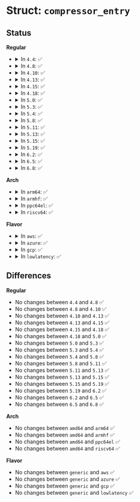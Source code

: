 # Struct: <code>compressor_entry</code>

## Status
<b>Regular</b>
<ul>
<li>
<details>
<summary>In <code>4.4</code>: ✅</summary>

```c
struct compressor_entry {
    struct list_head list;
    struct compressor *comp;
};
```
</details>
</li>
<li>
<details>
<summary>In <code>4.8</code>: ✅</summary>

```c
struct compressor_entry {
    struct list_head list;
    struct compressor *comp;
};
```
</details>
</li>
<li>
<details>
<summary>In <code>4.10</code>: ✅</summary>

```c
struct compressor_entry {
    struct list_head list;
    struct compressor *comp;
};
```
</details>
</li>
<li>
<details>
<summary>In <code>4.13</code>: ✅</summary>

```c
struct compressor_entry {
    struct list_head list;
    struct compressor *comp;
};
```
</details>
</li>
<li>
<details>
<summary>In <code>4.15</code>: ✅</summary>

```c
struct compressor_entry {
    struct list_head list;
    struct compressor *comp;
};
```
</details>
</li>
<li>
<details>
<summary>In <code>4.18</code>: ✅</summary>

```c
struct compressor_entry {
    struct list_head list;
    struct compressor *comp;
};
```
</details>
</li>
<li>
<details>
<summary>In <code>5.0</code>: ✅</summary>

```c
struct compressor_entry {
    struct list_head list;
    struct compressor *comp;
};
```
</details>
</li>
<li>
<details>
<summary>In <code>5.3</code>: ✅</summary>

```c
struct compressor_entry {
    struct list_head list;
    struct compressor *comp;
};
```
</details>
</li>
<li>
<details>
<summary>In <code>5.4</code>: ✅</summary>

```c
struct compressor_entry {
    struct list_head list;
    struct compressor *comp;
};
```
</details>
</li>
<li>
<details>
<summary>In <code>5.8</code>: ✅</summary>

```c
struct compressor_entry {
    struct list_head list;
    struct compressor *comp;
};
```
</details>
</li>
<li>
<details>
<summary>In <code>5.11</code>: ✅</summary>

```c
struct compressor_entry {
    struct list_head list;
    struct compressor *comp;
};
```
</details>
</li>
<li>
<details>
<summary>In <code>5.13</code>: ✅</summary>

```c
struct compressor_entry {
    struct list_head list;
    struct compressor *comp;
};
```
</details>
</li>
<li>
<details>
<summary>In <code>5.15</code>: ✅</summary>

```c
struct compressor_entry {
    struct list_head list;
    struct compressor *comp;
};
```
</details>
</li>
<li>
<details>
<summary>In <code>5.19</code>: ✅</summary>

```c
struct compressor_entry {
    struct list_head list;
    struct compressor *comp;
};
```
</details>
</li>
<li>
<details>
<summary>In <code>6.2</code>: ✅</summary>

```c
struct compressor_entry {
    struct list_head list;
    struct compressor *comp;
};
```
</details>
</li>
<li>
<details>
<summary>In <code>6.5</code>: ✅</summary>

```c
struct compressor_entry {
    struct list_head list;
    struct compressor *comp;
};
```
</details>
</li>
<li>
<details>
<summary>In <code>6.8</code>: ✅</summary>

```c
struct compressor_entry {
    struct list_head list;
    struct compressor *comp;
};
```
</details>
</li>
</ul>
<b>Arch</b>
<ul>
<li>
<details>
<summary>In <code>arm64</code>: ✅</summary>

```c
struct compressor_entry {
    struct list_head list;
    struct compressor *comp;
};
```
</details>
</li>
<li>
<details>
<summary>In <code>armhf</code>: ✅</summary>

```c
struct compressor_entry {
    struct list_head list;
    struct compressor *comp;
};
```
</details>
</li>
<li>
<details>
<summary>In <code>ppc64el</code>: ✅</summary>

```c
struct compressor_entry {
    struct list_head list;
    struct compressor *comp;
};
```
</details>
</li>
<li>
<details>
<summary>In <code>riscv64</code>: ✅</summary>

```c
struct compressor_entry {
    struct list_head list;
    struct compressor *comp;
};
```
</details>
</li>
</ul>
<b>Flavor</b>
<ul>
<li>
<details>
<summary>In <code>aws</code>: ✅</summary>

```c
struct compressor_entry {
    struct list_head list;
    struct compressor *comp;
};
```
</details>
</li>
<li>
<details>
<summary>In <code>azure</code>: ✅</summary>

```c
struct compressor_entry {
    struct list_head list;
    struct compressor *comp;
};
```
</details>
</li>
<li>
<details>
<summary>In <code>gcp</code>: ✅</summary>

```c
struct compressor_entry {
    struct list_head list;
    struct compressor *comp;
};
```
</details>
</li>
<li>
<details>
<summary>In <code>lowlatency</code>: ✅</summary>

```c
struct compressor_entry {
    struct list_head list;
    struct compressor *comp;
};
```
</details>
</li>
</ul>

## Differences
<b>Regular</b>
<ul>
<li>
No changes between <code>4.4</code> and <code>4.8</code> ✅
</li>
<li>
No changes between <code>4.8</code> and <code>4.10</code> ✅
</li>
<li>
No changes between <code>4.10</code> and <code>4.13</code> ✅
</li>
<li>
No changes between <code>4.13</code> and <code>4.15</code> ✅
</li>
<li>
No changes between <code>4.15</code> and <code>4.18</code> ✅
</li>
<li>
No changes between <code>4.18</code> and <code>5.0</code> ✅
</li>
<li>
No changes between <code>5.0</code> and <code>5.3</code> ✅
</li>
<li>
No changes between <code>5.3</code> and <code>5.4</code> ✅
</li>
<li>
No changes between <code>5.4</code> and <code>5.8</code> ✅
</li>
<li>
No changes between <code>5.8</code> and <code>5.11</code> ✅
</li>
<li>
No changes between <code>5.11</code> and <code>5.13</code> ✅
</li>
<li>
No changes between <code>5.13</code> and <code>5.15</code> ✅
</li>
<li>
No changes between <code>5.15</code> and <code>5.19</code> ✅
</li>
<li>
No changes between <code>5.19</code> and <code>6.2</code> ✅
</li>
<li>
No changes between <code>6.2</code> and <code>6.5</code> ✅
</li>
<li>
No changes between <code>6.5</code> and <code>6.8</code> ✅
</li>
</ul>
<b>Arch</b>
<ul>
<li>
No changes between <code>amd64</code> and <code>arm64</code> ✅
</li>
<li>
No changes between <code>amd64</code> and <code>armhf</code> ✅
</li>
<li>
No changes between <code>amd64</code> and <code>ppc64el</code> ✅
</li>
<li>
No changes between <code>amd64</code> and <code>riscv64</code> ✅
</li>
</ul>
<b>Flavor</b>
<ul>
<li>
No changes between <code>generic</code> and <code>aws</code> ✅
</li>
<li>
No changes between <code>generic</code> and <code>azure</code> ✅
</li>
<li>
No changes between <code>generic</code> and <code>gcp</code> ✅
</li>
<li>
No changes between <code>generic</code> and <code>lowlatency</code> ✅
</li>
</ul>
